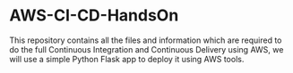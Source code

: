 # AWS-CI-CD-HandsOn
This repository contains all the files and information which are required to do the full Continuous Integration and Continuous Delivery using AWS, we will use a simple Python Flask app to deploy it using AWS tools.
